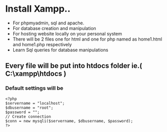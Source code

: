 # Install Xampp..

* For phpmyadmin, sql and apache.
* For database creation and manipulation
* For hosting website locally on your personal system
* There will be 2 files one for html and one for php named as home1.html and home1.php respectively
* Learn Sql queries for database manipulations
## Every file will be put into htdocs folder ie.( C:\xampp\htdocs )
### Default settings will be
`<?php`   
`$servername = "localhost";`    
`$dbusername = "root";`    
`$password = "";`    
`// Create connection`    
`$conn = new mysqli($servername, $dbusername, $password);`    
`?>`  
